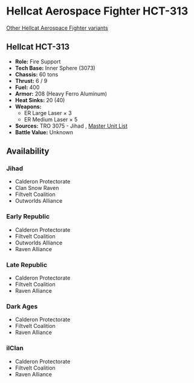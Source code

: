 # Hellcat Aerospace Fighter HCT-313 

[Other Hellcat Aerospace Fighter variants](../hellcat_aerospace_fighter.md) 

## Hellcat HCT-313 

- **Role:** Fire Support 
- **Tech Base:** Inner Sphere (3073) 
- **Chassis:** 60 tons 
- **Thrust:** 6 / 9 
- **Fuel:** 400 
- **Armor:** 208 (Heavy Ferro Aluminum) 
- **Heat Sinks:** 20 (40) 
- **Weapons:** 
  - ER Large Laser × 3 
  - ER Medium Laser × 5 
- **Sources:** TRO 3075 - Jihad , [Master Unit List](http://masterunitlist.info/Unit/Details/4299) 
- **Battle Value:** Unknown 

## Availability 

### Jihad 

- Calderon Protectorate 
- Clan Snow Raven 
- Filtvelt Coalition 
- Outworlds Alliance 

### Early Republic 

- Calderon Protectorate 
- Filtvelt Coalition 
- Outworlds Alliance 
- Raven Alliance 

### Late Republic 

- Calderon Protectorate 
- Filtvelt Coalition 
- Raven Alliance 

### Dark Ages 

- Calderon Protectorate 
- Filtvelt Coalition 
- Raven Alliance 

### ilClan 

- Calderon Protectorate 
- Filtvelt Coalition 
- Raven Alliance 

